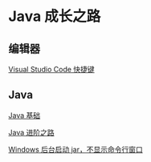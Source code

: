 # Java 成长之路

## 编辑器

[Visual Studio Code 快捷键](./Software/Visual-Studio-Code-快捷键.md)

## Java

[Java 基础](./Java/Java基础.md)

[Java 进阶之路](./Arch/Java进阶之路.md)

[Windows 后台启动 jar，不显示命令行窗口](./Java/Windows%20后台启动%20jar，不显示命令行窗口.md)
